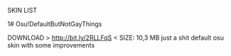 SKIN LIST

1# Osu!DefaultButNotGayThings

DOWNLOAD > http://bit.ly/2RLLFqS <
SIZE: 10,3 MB
just a shit default osu skin with some improvements
